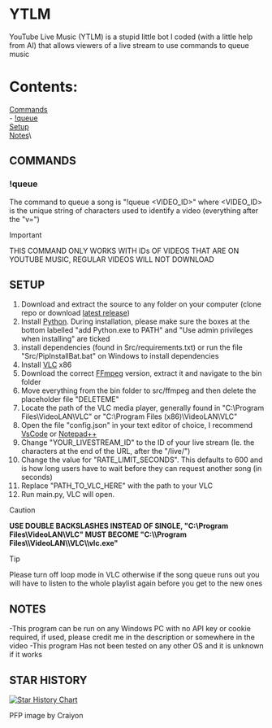 # YTLM

YouTube Live Music  (YTLM) is a stupid little bot I coded (with a little help from AI) that allows viewers of a live stream to use commands to queue music

# Contents:

[Commands](#COMMANDS "Commands")\
\-	[!queue](-!queue "#queue")\
[Setup](#SETUP)\
[Notes](#NOTES)\

## COMMANDS

### !queue

The command to queue a song is "!queue \<VIDEO\_ID>" where \<VIDEO\_ID> is the unique string of characters used to identify a video (everything after the "v=")&#x20;

> [!IMPORTANT]
>THIS COMMAND ONLY WORKS WITH IDs OF VIDEOS THAT ARE ON YOUTUBE MUSIC, REGULAR VIDEOS WILL NOT DOWNLOAD

## SETUP

1. Download and extract the source to any folder on your computer (clone repo or download [latest release](https://github.com/NIDNHU/YTLM/releases/tag/release))
2. Install [Python](https://www.python.org/downloads/). During installation, please make sure the boxes at the bottom labelled "add Python.exe to PATH" and "Use admin privileges when installing" are ticked
3. install dependencies (found in Src/requirements.txt) or run the file "Src/PipInstallBat.bat" on Windows to install dependencies
4. Install [VLC](https://www.videolan.org/vlc/) x86
5. Download the correct [FFmpeg](https://github.com/BtbN/FFmpeg-Builds/releases/download/latest/ffmpeg-master-latest-win64-gpl.zip) version, extract it and navigate to the bin folder
6. Move everything from the bin folder to src/ffmpeg and then delete the placeholder file "DELETEME"
7. Locate the path of the VLC media player, generally found in "C:\Program Files\VideoLAN\VLC" or "C:\Program Files (x86)\VideoLAN\VLC"
8. Open the file "config.json" in your text editor of choice, I recommend [VsCode](https://code.visualstudio.com/download) or [Notepad++](https://notepad-plus-plus.org/downloads/v8.6.7/)
9. Change "YOUR\_LIVESTREAM\_ID" to the ID of your live stream (Ie. the characters at the end of the URL, after the "/live/")
10. Change the value for "RATE\_LIMIT\_SECONDS". This defaults to 600 and is how long users have to wait before they can request another song (in seconds)
11. Replace "PATH\_TO\_VLC\_HERE" with the path to your VLC&#x20;
12. Run main.py, VLC will open.

> [!CAUTION]
>__USE DOUBLE BACKSLASHES INSTEAD OF SINGLE, "C:\Program Files\VideoLAN\VLC" MUST BECOME "C:\\\Program Files\\\VideoLAN\\\VLC\\\vlc.exe"__


> [!TIP]
>Please turn off loop mode in VLC otherwise if the song queue runs out you will have to listen to the whole playlist again before you get to the new ones


## NOTES

-This program can be run on any Windows PC with no API key or cookie required, if used, please credit me in the description or somewhere in the video
-This program Has not been tested on any other OS and it is unknown if it works

## STAR HISTORY

[![Star History Chart](https://api.star-history.com/svg?repos=NIDNHU/YTLM\&type=Date)](https://star-history.com/#NIDNHU/YTLM\&Date)

PFP image by Craiyon
